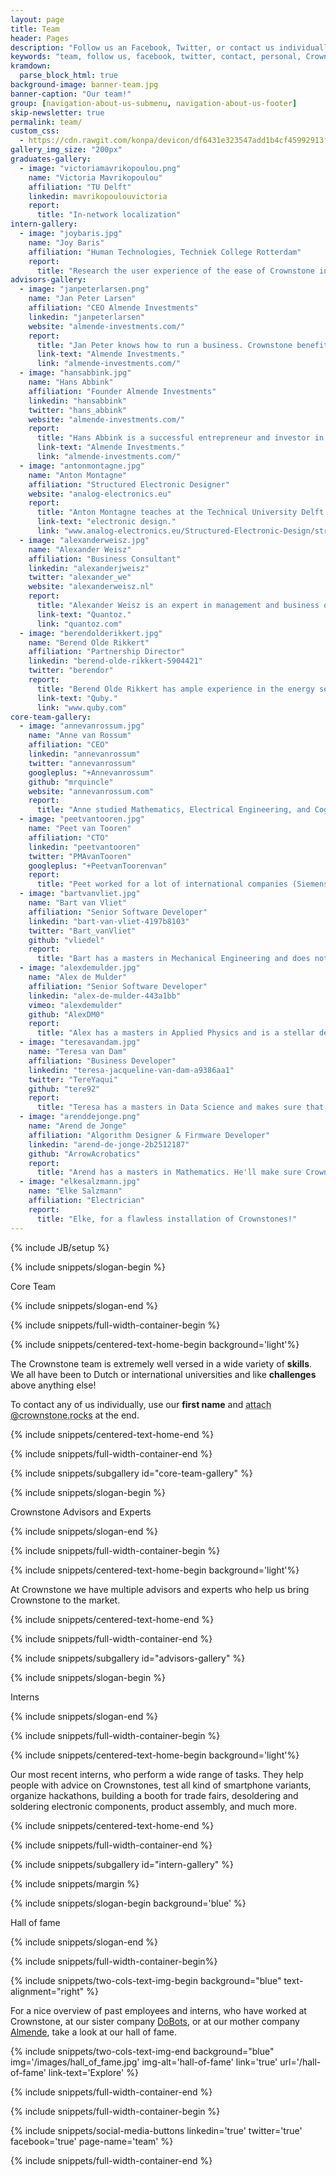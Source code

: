 ```yaml
---
layout: page
title: Team
header: Pages
description: "Follow us an Facebook, Twitter, or contact us individually!"
keywords: "team, follow us, facebook, twitter, contact, personal, Crownstone"
kramdown:
  parse_block_html: true
background-image: banner-team.jpg
banner-caption: "Our team!"
group: [navigation-about-us-submenu, navigation-about-us-footer]
skip-newsletter: true
permalink: team/
custom_css:
  - https://cdn.rawgit.com/konpa/devicon/df6431e323547add1b4cf45992913f15286456d3/devicon.min.css
gallery_img_size: "200px"
graduates-gallery:
  - image: "victoriamavrikopoulou.png"
    name: "Victoria Mavrikopoulou"
    affiliation: "TU Delft"
    linkedin: mavrikopoulouvictoria
    report:
      title: "In-network localization"
intern-gallery:
  - image: "joybaris.jpg"
    name: "Joy Baris"
    affiliation: "Human Technologies, Techniek College Rotterdam"
    report:
      title: "Research the user experience of the ease of Crownstone installation and Crownstone app use"
advisors-gallery:
  - image: "janpeterlarsen.png"
    name: "Jan Peter Larsen"
    affiliation: "CEO Almende Investments"
    linkedin: "janpeterlarsen"
    website: "almende-investments.com/"
    report:
      title: "Jan Peter knows how to run a business. Crownstone benefits from his ample experience as managing director of Sense Labs, NiceDay, and "
      link-text: "Almende Investments."
      link: "almende-investments.com/"
  - image: "hansabbink.jpg"
    name: "Hans Abbink"
    affiliation: "Founder Almende Investments"
    linkedin: "hansabbink"
    twitter: "hans_abbink"
    website: "almende-investments.com/"
    report:
      title: "Hans Abbink is a successful entrepreneur and investor in the Rotterdam region under the investment company "
      link-text: "Almende Investments."
      link: "almende-investments.com/"
  - image: "antonmontagne.jpg"
    name: "Anton Montagne"
    affiliation: "Structured Electronic Designer"
    website: "analog-electronics.eu"
    report:
      title: "Anton Montagne teaches at the Technical University Delft and wrote the book on "
      link-text: "electronic design."
      link: "www.analog-electronics.eu/Structured-Electronic-Design/structured-electronic-design.html"
  - image: "alexanderweisz.jpg"
    name: "Alexander Weisz"
    affiliation: "Business Consultant"
    linkedin: "alexanderjweisz"
    twitter: "alexander_we"
    website: "alexanderweisz.nl"
    report:
      title: "Alexander Weisz is an expert in management and business development for starting companies such as Finch Buildings and "
      link-text: "Quantoz."
      link: "quantoz.com"
  - image: "berendolderikkert.jpg"
    name: "Berend Olde Rikkert"
    affiliation: "Partnership Director"
    linkedin: "berend-olde-rikkert-5904421"
    twitter: "berendor"
    report:
      title: "Berend Olde Rikkert has ample experience in the energy sector as vice president Energy and Utilities at Capgemini as well as at the successful company"
      link-text: "Quby."
      link: "www.quby.com"
core-team-gallery:
  - image: "annevanrossum.jpg"
    name: "Anne van Rossum"
    affiliation: "CEO"
    linkedin: "annevanrossum"
    twitter: "annevanrossum"
    googleplus: "+Annevanrossum"
    github: "mrquincle"
    website: "annevanrossum.com"
    report:
      title: "Anne studied Mathematics, Electrical Engineering, and Cognitive Psychology. At Almende and DoBots he coordinated and did research on autonomous robots."
  - image: "peetvantooren.jpg"
    name: "Peet van Tooren"
    affiliation: "CTO"
    linkedin: "peetvantooren"
    twitter: "PMAvanTooren"
    googleplus: "+PeetvanToorenvan"
    report:
      title: "Peet worked for a lot of international companies (Siemens, Philips) in the car industry, mainly on navigation software."
  - image: "bartvanvliet.jpg"
    name: "Bart van Vliet"
    affiliation: "Senior Software Developer"
    linkedin: "bart-van-vliet-4197b8103"
    twitter: "Bart_vanVliet"
    github: "vliedel"
    report:
      title: "Bart has a masters in Mechanical Engineering and does not shy away from the most in-depth embedded programming jobs. Ask him anything on the nRF architecture!"
  - image: "alexdemulder.jpg"
    name: "Alex de Mulder"
    affiliation: "Senior Software Developer"
    linkedin: "alex-de-mulder-443a1bb"
    vimeo: "alexdemulder"
    github: "AlexDM0"
    report:
      title: "Alex has a masters in Applied Physics and is a stellar developer. At times his physics training shows, for example in the beautiful visualizations in our app."
  - image: "teresavandam.jpg"
    name: "Teresa van Dam"
    affiliation: "Business Developer"
    linkedin: "teresa-jacqueline-van-dam-a9386aa1"
    twitter: "TereYaqui"
    github: "tere92"
    report:
      title: "Teresa has a masters in Data Science and makes sure that our products and services are embraced by the market!"
  - image: "arenddejonge.png"
    name: "Arend de Jonge"
    affiliation: "Algorithm Designer & Firmware Developer"
    linkedin: "arend-de-jonge-2b2512187"
    github: "ArrowAcrobatics"
    report:
      title: "Arend has a masters in Mathematics. He'll make sure Crownstone is secure and our algorithms are top-notch."
  - image: "elkesalzmann.jpg"
    name: "Elke Salzmann"
    affiliation: "Electrician"
    report:
      title: "Elke, for a flawless installation of Crownstones!"
---
```

{% include JB/setup %}


{% include snippets/slogan-begin %}

Core Team

{% include snippets/slogan-end %}


{% include snippets/full-width-container-begin %}

{% include snippets/centered-text-home-begin background='light'%}

The Crownstone team is extremely well versed in a wide variety of **skills**. We all have been to Dutch or international universities and like **challenges** above anything else!

To contact any of us individually, use our **first name** and <abbr title="for example: joe@crownstone.rocks">attach @crownstone.rocks</abbr> at the end.

{% include snippets/centered-text-home-end %}

{% include snippets/full-width-container-end %}


{% include snippets/subgallery id="core-team-gallery" %}



{% include snippets/slogan-begin %}

Crownstone Advisors and Experts

{% include snippets/slogan-end %}


{% include snippets/full-width-container-begin %}

{% include snippets/centered-text-home-begin background='light'%}

At Crownstone we have multiple advisors and experts who help us bring Crownstone to the market.

{% include snippets/centered-text-home-end %}

{% include snippets/full-width-container-end %}


{% include snippets/subgallery id="advisors-gallery" %}



{% include snippets/slogan-begin %}

Interns

{% include snippets/slogan-end %}


{% include snippets/full-width-container-begin %}

{% include snippets/centered-text-home-begin background='light'%}

Our most recent interns, who perform a wide range of tasks. They help people with advice on Crownstones, test all kind of smartphone variants, organize hackathons, building a booth for trade fairs, desoldering and soldering electronic components, product assembly, and much more.

{% include snippets/centered-text-home-end %}

{% include snippets/full-width-container-end %}


{% include snippets/subgallery id="intern-gallery" %}


{% include snippets/margin %}



{% include snippets/slogan-begin background='blue' %}

Hall of fame

{% include snippets/slogan-end %}


{% include snippets/full-width-container-begin%}

{% include snippets/two-cols-text-img-begin background="blue" text-alignment="right" %}

For a nice overview of past employees and interns, who have worked at Crownstone, at our sister company [DoBots](https://dobots.nl), or at our mother company [Almende](http://almende.com), take a look at our hall of fame.

{% include snippets/two-cols-text-img-end background="blue" img='/images/hall_of_fame.jpg' img-alt='hall-of-fame' link='true' url='/hall-of-fame' link-text='Explore' %}

{% include snippets/full-width-container-end %}


{% include snippets/full-width-container-begin %}

{% include snippets/social-media-buttons  linkedin='true' twitter='true' facebook='true' page-name='team' %}

{% include snippets/full-width-container-end %}
